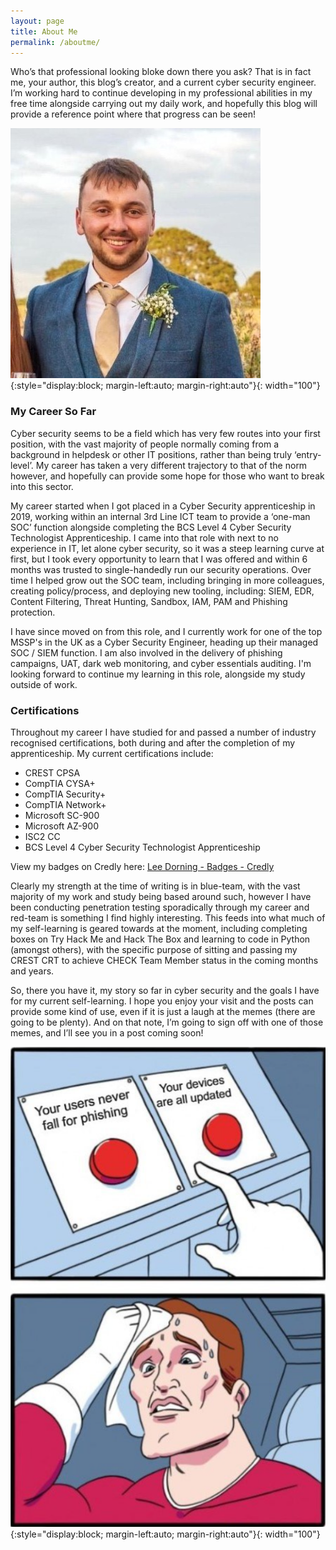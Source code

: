 ```yaml
---
layout: page
title: About Me
permalink: /aboutme/
---
```



Who’s that professional looking bloke down there you ask? That is in fact me, your author, this blog’s creator, and a current cyber security engineer. I’m working hard to continue developing in my professional abilities in my free time alongside carrying out my daily work, and hopefully this blog will provide a reference point where that progress can be seen!

![Lee Dorning](https://github.com/LeeDorning/LeeDorning.github.io/blob/main/images/ProfilePicture.jpg?raw=true){:style="display:block; margin-left:auto; margin-right:auto"}{: width="100"}


### My Career So Far
Cyber security seems to be a field which has very few routes into your first position, with the vast majority of people normally coming from a background in helpdesk or other IT positions, rather than being truly ‘entry-level’. My career has taken a very different trajectory to that of the norm however, and hopefully can provide some hope for those who want to break into this sector.

My career started when I  got placed in a Cyber Security apprenticeship in 2019, working within an internal 3rd Line ICT team to provide a ‘one-man SOC’ function alongside completing the BCS Level 4 Cyber Security Technologist Apprenticeship. I came into that role with next to no experience in IT, let alone cyber security, so it was a steep learning curve at first, but I took every opportunity to learn that I was offered and within 6 months was trusted to single-handedly run our security operations. Over time I helped grow out the SOC team, including bringing in more colleagues, creating policy/process, and deploying new tooling, including: SIEM, EDR, Content Filtering, Threat Hunting, Sandbox, IAM, PAM and Phishing protection.

I have since moved on from this role, and I currently work for one of the top MSSP's in the UK as a Cyber Security Engineer, heading up their managed SOC / SIEM function. I am also involved in the delivery of phishing campaigns, UAT, dark web monitoring, and cyber essentials auditing. I'm looking forward to continue my learning in this role, alongside my study outside of work.

### Certifications
Throughout my career I have studied for and passed a number of industry recognised certifications, both during and after the completion of my apprenticeship. My current certifications include:

- CREST CPSA
- CompTIA CYSA+
- CompTIA Security+
- CompTIA Network+
- Microsoft SC-900
- Microsoft AZ-900
- ISC2 CC
- BCS Level 4 Cyber Security Technologist Apprenticeship

View my badges on Credly here: [Lee Dorning - Badges - Credly](https://www.credly.com/users/lee-dorning/badges)

Clearly my strength at the time of writing is in blue-team, with the vast majority of my work and study being based around such, however I have been conducting penetration testing sporadically through my career and red-team is something I find highly interesting. This feeds into what much of my self-learning is geared towards at the moment, including completing boxes on Try Hack Me and Hack The Box and learning to code in Python (amongst others), with the specific purpose of sitting and passing my  CREST CRT to achieve CHECK Team Member status in the coming months and years.

So, there you have it, my story so far in cyber security and the goals I have for my current self-learning. I hope you enjoy your visit and the posts can provide some kind of use, even if it is just a laugh at the memes (there are going to be plenty). And on that note, I’m going to sign off with one of those memes, and I’ll see you in a post coming soon!

![About Me Meme](https://github.com/LeeDorning/LeeDorning.github.io/blob/main/images/AboutMeMeme.png?raw=true){:style="display:block; margin-left:auto; margin-right:auto"}{: width="100"}
